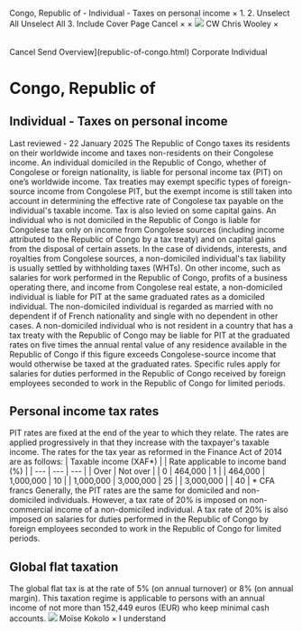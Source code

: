 Congo, Republic of - Individual - Taxes on personal income
×
1.
2.
Unselect All
Unselect All
3.
Include Cover Page
Cancel
×
×
![](-/media/world-wide-tax-summaries/attachments/global---chris-wooley.ashx%3Frev=ac5e5f3223b34096b1afc2a6009c7320&revision=ac5e5f32-23b3-4096-b1af-c2a6009c7320&hash=859B7ADC84DC2CBEC9760E9E6EE7DE6D0A8BFCDF)
CW
Chris Wooley
×
######
Cancel
Send
Overview](republic-of-congo.html)
Corporate
Individual
# Congo, Republic of
## Individual - Taxes on personal income
Last reviewed - 22 January 2025
The Republic of Congo taxes its residents on their worldwide income and taxes non-residents on their Congolese income.
An individual domiciled in the Republic of Congo, whether of Congolese or foreign nationality, is liable for personal income tax (PIT) on one’s worldwide income. Tax treaties may exempt specific types of foreign-source income from Congolese PIT, but the exempt income is still taken into account in determining the effective rate of Congolese tax payable on the individual's taxable income. Tax is also levied on some capital gains.
An individual who is not domiciled in the Republic of Congo is liable for Congolese tax only on income from Congolese sources (including income attributed to the Republic of Congo by a tax treaty) and on capital gains from the disposal of certain assets.
In the case of dividends, interests, and royalties from Congolese sources, a non-domiciled individual's tax liability is usually settled by withholding taxes (WHTs).
On other income, such as salaries for work performed in the Republic of Congo, profits of a business operating there, and income from Congolese real estate, a non-domiciled individual is liable for PIT at the same graduated rates as a domiciled individual. The non-domiciled individual is regarded as married with no dependent if of French nationality and single with no dependent in other cases.
A non-domiciled individual who is not resident in a country that has a tax treaty with the Republic of Congo may be liable for PIT at the graduated rates on five times the annual rental value of any residence available in the Republic of Congo if this figure exceeds Congolese-source income that would otherwise be taxed at the graduated rates.
Specific rules apply for salaries for duties performed in the Republic of Congo received by foreign employees seconded to work in the Republic of Congo for limited periods.
## Personal income tax rates
PIT rates are fixed at the end of the year to which they relate. The rates are applied progressively in that they increase with the taxpayer's taxable income. The rates for the tax year as reformed in the Finance Act of 2014 are as follows:
| Taxable income (XAF\*) | | Rate applicable to income band (%) |
| --- | --- | --- |
| Over | Not over |
| 0 | 464,000 | 1 |
| 464,000 | 1,000,000 | 10 |
| 1,000,000 | 3,000,000 | 25 |
| 3,000,000 |  | 40 |
\* CFA francs
Generally, the PIT rates are the same for domiciled and non-domiciled individuals. However, a tax rate of 20% is imposed on non-commercial income of a non-domiciled individual.
A tax rate of 20% is also imposed on salaries for duties performed in the Republic of Congo by foreign employees seconded to work in the Republic of Congo for limited periods.
## Global flat taxation
The global flat tax is at the rate of 5% (on annual turnover) or 8% (on annual margin). This taxation regime is applicable to persons with an annual income of not more than 152,449 euros (EUR) who keep minimal cash accounts.
![](-/media/world-wide-tax-summaries/attachments/congo-republic-of---moise-kokolo.ashx%3Frev=37f08685c80f405680ee1f22adc08ad6&revision=37f08685-c80f-4056-80ee-1f22adc08ad6&hash=51E57BEFFA834F4CA5A3EC2C73FF85272BE91924)
Moïse Kokolo
×
I understand